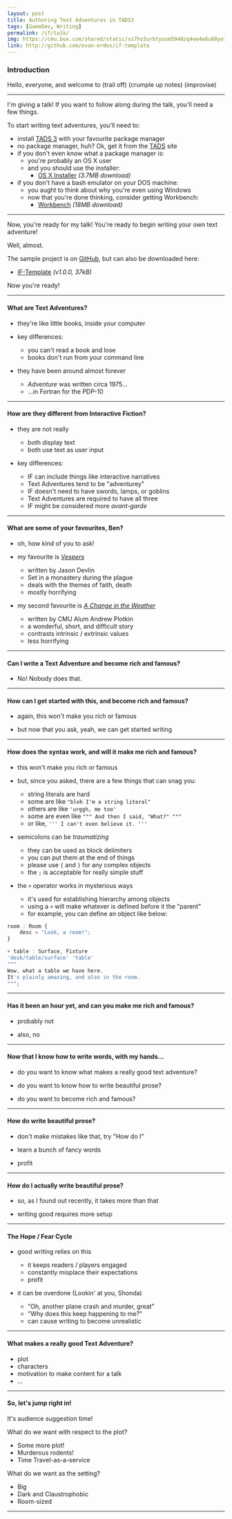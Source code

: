 ```yaml
---
layout: post
title: Authoring Text Adventures in TADS3
tags: [GameDev, Writing]
permalink: /if/talk/
img: https://cmu.box.com/shared/static/xs7hs5urbtyusm5940zq4ee4e6u88yo1.gif
link: http://github.com/evan-erdos/if-template
---
```




### Introduction ###

Hello, everyone, and welcome to
(trail off)
(crumple up notes)
(improvise)

---

I'm giving a talk!
If you want to follow along during the talk, you'll need a few things.

To start writing text adventures, you'll need to:

- install [TADS 3][] with your favourite package manager
- no package manager, huh? Ok, get it from the [TADS][] site
- if you don't even know what a package manager is:
    - you're probably an OS X user
    - and you should use the installer:
        - [OS X Installer][] *(3.7MB download)*
- if you don't have a bash emulator on your DOS machine:
    - you aught to think about why you're even using Windows
    - now that you're done thinking, consider getting Workbench:
        - [Workbench][] *(18MB download)*


---

Now, you're ready for my talk!
You're ready to begin writing your own text adventure!

Well, almost.

The sample project is on [GitHub][], but can also be downloaded here:

- [IF-Template][] *(v1.0.0, 37kB)*

Now you're ready!

---


#### What are Text Adventures? ####

* they're like little books, inside your computer

* key differences:
    * you can't read a book and lose
    * books don't run from your command line

* they have been around almost forever
    * *Adventure* was written circa 1975...
    * ...in Fortran for the PDP-10

---


#### How are they different from Interactive Fiction? ####

* they are not really
    * both display text
    * both use text as user input

* key differences:
    * IF can include things like interactive narratives
    * Text Adventures tend to be "adventurey"
    * IF doesn't need to have swords, lamps, or goblins
    * Text Adventures are required to have all three
    * IF might be considered more *avant-garde*

---


#### What are some of your favourites, Ben? ####

* oh, how kind of you to ask!

* my favourite is *[Vespers][]*
    * written by Jason Devlin
    * Set in a monastery during the plague
    * deals with the themes of faith, death
    * mostly horrifying

* my second favourite is *[A Change in the Weather][]*
    * written by CMU Alum Andrew Plotkin
    * a wonderful, short, and difficult story
    * contrasts intrinsic / extrinsic values
    * less horrifying

[Vespers]: <http://iplayif.com/?story=http%3A%2F%2Fwww.ifarchive.org%2Fif-archive%2Fgames%2Fzcode%2Fvespers.z8>
[A Change in the Weather]: <http://iplayif.com/?story=http%3A%2F%2Fwww.ifarchive.org%2Fif-archive%2Fgames%2Fzcode%2Fweather.z5>

---


#### Can I write a Text Adventure and become rich and famous? ####

* No! Nobody does that.

---


#### How can I get started with this, and become rich and famous? ####

* again, this won't make you rich or famous

* but now that you ask, yeah, we can get started writing

---


#### How does the syntax work, and will it make me rich and famous? ####

* this won't make you rich or famous

* but, since you asked, there are a few things that can snag you:
    * string literals are hard
    * some are like `"bleh I'm a string literal"`
    * others are like `'urggh, me too'`
    * some are even like `""" And then I said, "What?" """`
    * or like, `''' I can't even believe it. '''`

* semicolons can be *traumatizing*
    * they can be used as block delimiters
    * you can put them at the end of things
    * please use `{` and `}` for any complex objects
    * the `;` is acceptable for really simple stuff

* the `+` operator works in mysterious ways
    * it's used for establishing hierarchy among objects
    * using a `+` will make whatever is defined before it the "parent"
    * for example, you can define an object like below:

~~~javascript
room : Room {
    desc = "Look, a room!";
}

+ table : Surface, Fixture
'desk/table/surface' 'table'
"""
Wow, what a table we have here.
It's plainly amazing, and also in the room.
""";
~~~

---


#### Has it been an hour yet, and can you make me rich and famous? ####

* probably not

* also, no

---


#### Now that I know how to write words, with my hands... ####

* do you want to know what makes a really good text adventure?

* do you want to know how to write beautiful prose?

* do you want to become rich and famous?

---


#### How do write beautiful prose? ####

* don't make mistakes like that, try "How do I"

* learn a bunch of fancy words

* profit

---


#### How do I actually write beautiful prose? ####

* so, as I found out recently, it takes more than that

* writing good requires more setup

---


#### The Hope / Fear Cycle ####

* good writing relies on this
	* it keeps readers / players engaged
	* constantly misplace their expectations
	* profit

* it can be overdone (Lookin' at you, Shonda)
	* "Oh, another plane crash and murder, great"
	* "Why does this keep happening to me?"
	* can cause writing to become unrealistic

---


#### What makes a really good Text Adventure? ####

* plot
* characters
* motivation to make content for a talk
* ...

---


#### So, let's jump right in! ####

It's audience suggestion time!

What do we want with respect to the plot?

* Some more plot!
* Murderous rodents!
* Time Travel-as-a-service

What do we want as the setting?

* Big
* Dark and Claustrophobic
* Room-sized

---






[TADS]: <http://www.tads.org/tads3.htm>
[TADS 3]: <http://tads.org>
[FrobTADS]: <http://www.tads.org/frobtads.htm>
[OS X Installer]: <http://www.tads.org/frobtads/FrobTADS-1.2.3.dmg>
[Workbench]: <http://www.tads.org/t3dl/t3setupd.exe>
[GitHub]: <http://github.com/evan-erdos/if-template>
[IF-Template]: <https://github.com/evan-erdos/if-template/archive/v1.0.0.zip>


